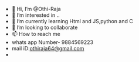 - 👋 Hi, I’m @Othi-Raja
- 👀 I’m interested in ..
- 🌱 I’m currently learning  Html and JS,python and C
- 💞️ I’m looking to collaborate
- 📫 How to reach me 
- whats app Number- 9884569223
- mail iD:othiraja64@gmail.com
- 

<!---
Othi-Raja/Othi-Raja is a ✨ special ✨ repository because its `README.md` (this file) appears on your GitHub profile.
You can click the Preview link to take a look at your changes.
--->
